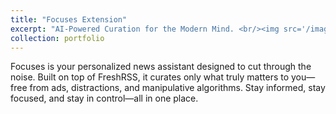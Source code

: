 ```yaml
---
title: "Focuses Extension"
excerpt: "AI-Powered Curation for the Modern Mind. <br/><img src='/images/focuses.png'>"
collection: portfolio
---
```


Focuses is your personalized news assistant designed to cut through the noise. Built on top of FreshRSS, it curates only what truly matters to you—free from ads, distractions, and manipulative algorithms. Stay informed, stay focused, and stay in control—all in one place. 
